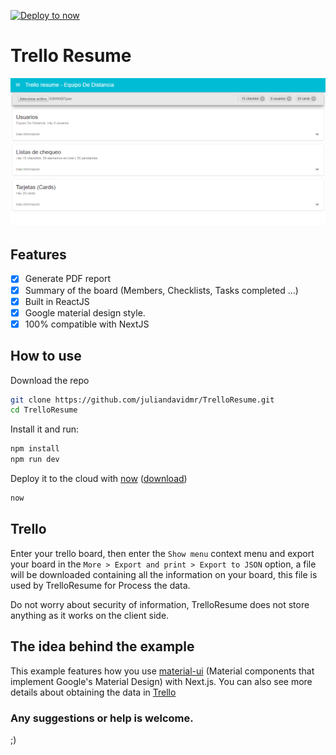 [![Deploy to now](https://deploy.now.sh/static/button.svg)](https://deploy.now.sh/?repo=https://github.com/zeit/next.js/tree/master/examples/with-material-ui)
# Trello Resume

![alt text](./screen.PNG "Dashboard TrelloResume")

## Features

- [x] Generate PDF report
- [x] Summary of the board (Members, Checklists, Tasks completed ...)
- [x] Built in ReactJS
- [x] Google material design style.
- [x] 100% compatible with NextJS

## How to use

Download the repo

```bash
git clone https://github.com/juliandavidmr/TrelloResume.git
cd TrelloResume
```

Install it and run:

```bash
npm install
npm run dev
```

Deploy it to the cloud with [now](https://zeit.co/now) ([download](https://zeit.co/download))

```bash
now
```

## Trello
Enter your trello board, then enter the `Show menu` context menu and export your board in the `More > Export and print > Export to JSON` option, a file will be downloaded containing all the information on your board, this file is used by TrelloResume for Process the data.

Do not worry about security of information,
TrelloResume does not store anything as it works on the client side.

## The idea behind the example

This example features how you use 
[material-ui](https://github.com/callemall/material-ui)
(Material components that implement Google's Material Design) 
with Next.js. You can also see more details about obtaining 
the data in [Trello](https://trello.com)


### Any suggestions or help is welcome.
;)